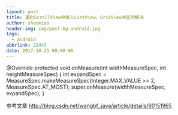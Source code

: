 ```yaml
---
layout: post
title: 遇到ScrollView中嵌入ListView，GridView冲突的解决
author: shaomiao
header-img: img/post-bg-android.jpg
tags:
  - android
abbrlink: 21443
date: 2017-10-21 00:00:00
---
```

@Override
	protected void onMeasure(int widthMeasureSpec, int heightMeasureSpec) {
		int expandSpec = MeasureSpec.makeMeasureSpec(Integer.MAX_VALUE >> 2,
				MeasureSpec.AT_MOST);
		super.onMeasure(widthMeasureSpec, expandSpec);
	}

参考文章
http://blog.csdn.net/wangbf_java/article/details/60151965
